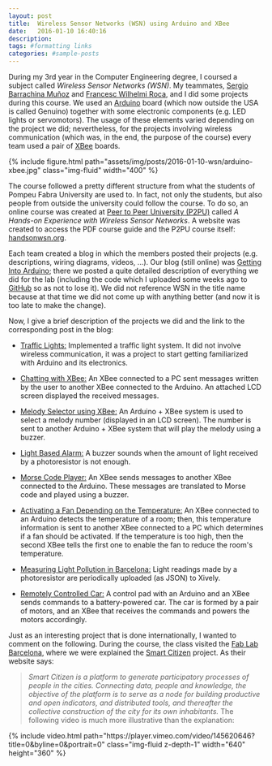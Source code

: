 ```yaml
---
layout: post
title:  Wireless Sensor Networks (WSN) using Arduino and XBee
date:   2016-01-10 16:40:16
description: 
tags: #formatting links
categories: #sample-posts
---
```


During my 3rd year in the Computer Engineering degree, I coursed a subject called _Wireless Sensor Networks (WSN)_. My teammates, [Sergio Barrachina Muñoz](https://es.linkedin.com/in/sergiobarrachina) and [Francesc Wilhelmi Roca](https://es.linkedin.com/in/francesc-wilhelmi-roca-59395888), and I did some projects during this course. We used an [Arduino](https://www.arduino.cc/) board (which now outside the USA is called Genuino) together with some electronic components (e.g. LED lights or servomotors). The usage of these elements varied depending on the project we did; nevertheless, for the projects involving wireless communication (which was, in the end, the purpose of the course) every team used a pair of [XBee](http://www.digi.com/lp/xbee) boards.

<div class="text-center">
{% include figure.html path="assets/img/posts/2016-01-10-wsn/arduino-xbee.jpg" class="img-fluid" width="400" %}
</div>

The course followed a pretty different structure from what the students of Pompeu Fabra University are used to. In fact, not only the students, but also people from outside the university could follow the course. To do so, an online course was created at [Peer to Peer University (P2PU)](https://courses.p2pu.org/en/) called _A Hands-on Experience with Wireless Sensor Networks_. A website was created to access the PDF course guide and the P2PU course itself: [handsonwsn.org](http://handsonwsn.org/).

Each team created a blog in which the members posted their projects (e.g. descriptions, wiring diagrams, videos, ...). Our blog (still online) was [Getting Into Arduino](http://getting-into-arduino.blogspot.com.es/); there we posted a quite detailed description of everything we did for the lab (including the code which I uploaded some weeks ago to [GitHub](https://github.com/ertsiger/wsn-arduino-labs) so as not to lose it). We did not reference WSN in the title name because at that time we did not come up with anything better (and now it is too late to make the change).

Now, I give a brief description of the projects we did and the link to the corresponding post in the blog:
- [Traffic Lights:](http://getting-into-arduino.blogspot.com.es/2014/04/practice-blinking-led.html) Implemented a traffic light system. It did not involve wireless communication, it was a project to start getting familiarized with Arduino and its electronics.

- [Chatting with XBee:](http://getting-into-arduino.blogspot.com.es/2014/04/practice-chatting-with-xbee_10.html) An XBee connected to a PC sent messages written by the user to another XBee connected to the Arduino. An attached LCD screen displayed the received messages.

- [Melody Selector using XBee:](http://getting-into-arduino.blogspot.com.es/2014/05/practice-melody-selector-using-xbee.html) An Arduino + XBee system is used to select a melody number (displayed in an LCD screen). The number is sent to another Arduino + XBee system that will play the melody using a buzzer.

- [Light Based Alarm:](http://getting-into-arduino.blogspot.com.es/2014/05/practice-sunset-project.html) A buzzer sounds when the amount of light received by a photoresistor is not enough.

- [Morse Code Player:](http://getting-into-arduino.blogspot.com.es/2014/05/practice-morse-code-player.html) An XBee sends messages to another XBee connected to the Arduino. These messages are translated to Morse code and played using a buzzer.

- [Activating a Fan Depending on the Temperature:](http://getting-into-arduino.blogspot.com.es/2014/05/practice-activating-fan-depending-on.html) An XBee connected to an Arduino detects the temperature of a room; then, this temperature information is sent to another XBee connected to a PC which determines if a fan should be activated. If the temperature is too high, then the second XBee tells the first one to enable the fan to reduce the room's temperature.

- [Measuring Light Pollution in Barcelona:](http://getting-into-arduino.blogspot.com.es/2014/06/practice-measuring-light-pollution-in.html) Light readings made by a photoresistor are periodically uploaded (as JSON) to Xively.

- [Remotely Controlled Car:](http://getting-into-arduino.blogspot.com.es/2014/06/practice-remotely-controlling-car-with.html) A control pad with an Arduino and an XBee sends commands to a battery-powered car. The car is formed by a pair of motors, and an XBee that receives the commands and powers the motors accordingly.

Just as an interesting project that is done internationally, I wanted to comment on the following. During the course, the class visited the [Fab Lab Barcelona](http://fablabbcn.org/), where we were explained the [Smart Citizen](https://smartcitizen.me/) project. As their website says: 
> _Smart Citizen is a platform to generate participatory processes of people in the cities. Connecting data, people and knowledge, the objective of the platform is to serve as a node for building productive and open indicators, and distributed tools, and thereafter the collective construction of the city for its own inhabitants._
The following video is much more illustrative than the explanation:

<div class="text-center embed-responsive embed-responsive-16by9">
{% include video.html path="https://player.vimeo.com/video/145620646?title=0&byline=0&portrait=0" class="img-fluid z-depth-1" width="640" height="360" %}
</div>
